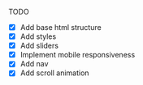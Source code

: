TODO

- [x] Add base html structure
- [x] Add styles
- [x] Add sliders
- [x] Implement mobile responsiveness
- [x] Add nav
- [x] Add scroll animation
